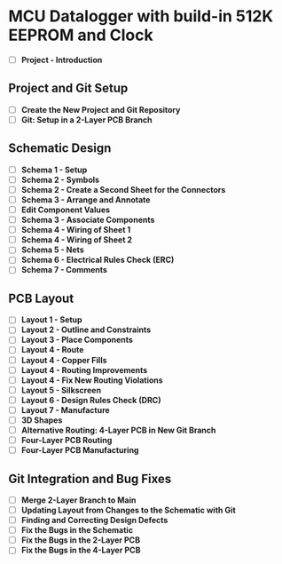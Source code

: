 # MCU Datalogger with build-in 512K EEPROM and Clock

- [ ] **Project - Introduction**

## Project and Git Setup
- [ ] **Create the New Project and Git Repository**
- [ ] **Git: Setup in a 2-Layer PCB Branch**

## Schematic Design
- [ ] **Schema 1 - Setup**
- [ ] **Schema 2 - Symbols**
- [ ] **Schema 2 - Create a Second Sheet for the Connectors**
- [ ] **Schema 3 - Arrange and Annotate**
- [ ] **Edit Component Values**
- [ ] **Schema 3 - Associate Components**
- [ ] **Schema 4 - Wiring of Sheet 1**
- [ ] **Schema 4 - Wiring of Sheet 2**
- [ ] **Schema 5 - Nets**
- [ ] **Schema 6 - Electrical Rules Check (ERC)**
- [ ] **Schema 7 - Comments**

## PCB Layout
- [ ] **Layout 1 - Setup**
- [ ] **Layout 2 - Outline and Constraints**
- [ ] **Layout 3 - Place Components**
- [ ] **Layout 4 - Route**
- [ ] **Layout 4 - Copper Fills**
- [ ] **Layout 4 - Routing Improvements**
- [ ] **Layout 4 - Fix New Routing Violations**
- [ ] **Layout 5 - Silkscreen**
- [ ] **Layout 6 - Design Rules Check (DRC)**
- [ ] **Layout 7 - Manufacture**
- [ ] **3D Shapes**
- [ ] **Alternative Routing: 4-Layer PCB in New Git Branch**
- [ ] **Four-Layer PCB Routing**
- [ ] **Four-Layer PCB Manufacturing**

## Git Integration and Bug Fixes
- [ ] **Merge 2-Layer Branch to Main**
- [ ] **Updating Layout from Changes to the Schematic with Git**
- [ ] **Finding and Correcting Design Defects**
- [ ] **Fix the Bugs in the Schematic**
- [ ] **Fix the Bugs in the 2-Layer PCB**
- [ ] **Fix the Bugs in the 4-Layer PCB**